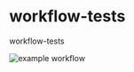 # workflow-tests
workflow-tests

![example workflow](https://github.com/VladVes/workflow-tests/.github/workflows/hello.yml/badge.svg)
